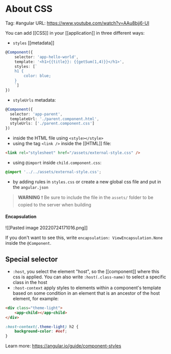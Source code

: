 # About CSS
Tag: #angular
URL: https://www.youtube.com/watch?v=AAu8bjj6-UI

You can add [[CSS]] in your [[application]] in three different ways:
- `styles` [[metadata]]
```ts
@Component({
    selector: 'app-hello-world',
    template: '<h1>{{title}}: {{getSum(1,4)}}</h1>',
    styles: [`
    h1 {
        color: blue;
    }
    `]
})
```
- `styleUrls` metadata:
```ts
@Component({
  selector: 'app-parent',
  templateUrl: './parent.component.html',
  styleUrls: ['./parent.component.css']
})
```
- inside the HTML file using `<style></style>`
- using the tag `<link />` inside the [[HTML]] file:
```html
<link rel="stylesheet" href="/assets/external-style.css" />
```
- using `@import` inside `child.component.css`:
```css
@import '../../assets/external-style.css';
```
- by adding rules in `styles.css` or create a new global css file and put in the `angular.json`


> **WARNING** ❗
> Be sure to include the file in the `assets/` folder to be copied to the server when building

#### Encapsulation
![[Pasted image 20220724171016.png]]

If you don't want to see this, write `encapsulation: ViewEncapsulation.None` inside the `@Component`.

## Special selector

- `:host`, you select the element "host", so the [[component]] where this css is applied. You can also write `:host(.class-name)` to select a specific class in the host
- `:host-context` apply styles to elements within a component's template based on some condition in an element that is an ancestor of the host element, for example:
```html
<div class="theme-light">
	<app-child></app-child>
</div>
```

```css
:host-context(.theme-light) h2 {
	background-color: #eef;
}
```

Learn more: https://angular.io/guide/component-styles